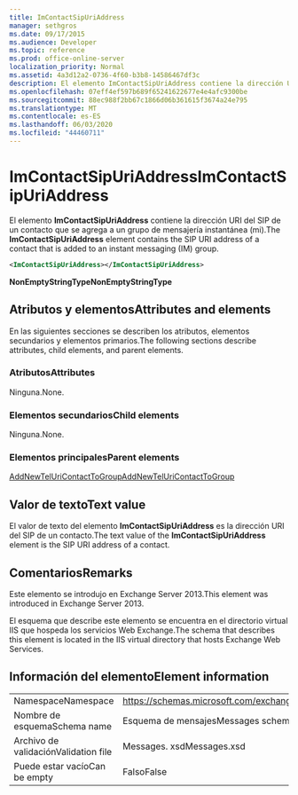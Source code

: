 ```yaml
---
title: ImContactSipUriAddress
manager: sethgros
ms.date: 09/17/2015
ms.audience: Developer
ms.topic: reference
ms.prod: office-online-server
localization_priority: Normal
ms.assetid: 4a3d12a2-0736-4f60-b3b8-14586467df3c
description: El elemento ImContactSipUriAddress contiene la dirección URI del SIP de un contacto que se agrega a un grupo de mensajería instantánea (mi).
ms.openlocfilehash: 07eff4ef597b689f65241622677e4e4afc9300be
ms.sourcegitcommit: 88ec988f2bb67c1866d06b361615f3674a24e795
ms.translationtype: MT
ms.contentlocale: es-ES
ms.lasthandoff: 06/03/2020
ms.locfileid: "44460711"
---
```

# <a name="imcontactsipuriaddress"></a><span data-ttu-id="49275-103">ImContactSipUriAddress</span><span class="sxs-lookup"><span data-stu-id="49275-103">ImContactSipUriAddress</span></span>

<span data-ttu-id="49275-104">El elemento **ImContactSipUriAddress** contiene la dirección URI del SIP de un contacto que se agrega a un grupo de mensajería instantánea (mi).</span><span class="sxs-lookup"><span data-stu-id="49275-104">The **ImContactSipUriAddress** element contains the SIP URI address of a contact that is added to an instant messaging (IM) group.</span></span> 
  
```XML
<ImContactSipUriAddress></ImContactSipUriAddress>
```

 <span data-ttu-id="49275-105">**NonEmptyStringType**</span><span class="sxs-lookup"><span data-stu-id="49275-105">**NonEmptyStringType**</span></span>
## <a name="attributes-and-elements"></a><span data-ttu-id="49275-106">Atributos y elementos</span><span class="sxs-lookup"><span data-stu-id="49275-106">Attributes and elements</span></span>

<span data-ttu-id="49275-107">En las siguientes secciones se describen los atributos, elementos secundarios y elementos primarios.</span><span class="sxs-lookup"><span data-stu-id="49275-107">The following sections describe attributes, child elements, and parent elements.</span></span>
  
### <a name="attributes"></a><span data-ttu-id="49275-108">Atributos</span><span class="sxs-lookup"><span data-stu-id="49275-108">Attributes</span></span>

<span data-ttu-id="49275-109">Ninguna.</span><span class="sxs-lookup"><span data-stu-id="49275-109">None.</span></span>
  
### <a name="child-elements"></a><span data-ttu-id="49275-110">Elementos secundarios</span><span class="sxs-lookup"><span data-stu-id="49275-110">Child elements</span></span>

<span data-ttu-id="49275-111">Ninguna.</span><span class="sxs-lookup"><span data-stu-id="49275-111">None.</span></span>
  
### <a name="parent-elements"></a><span data-ttu-id="49275-112">Elementos principales</span><span class="sxs-lookup"><span data-stu-id="49275-112">Parent elements</span></span>

[<span data-ttu-id="49275-113">AddNewTelUriContactToGroup</span><span class="sxs-lookup"><span data-stu-id="49275-113">AddNewTelUriContactToGroup</span></span>](addnewteluricontacttogroup.md)
  
## <a name="text-value"></a><span data-ttu-id="49275-114">Valor de texto</span><span class="sxs-lookup"><span data-stu-id="49275-114">Text value</span></span>

<span data-ttu-id="49275-115">El valor de texto del elemento **ImContactSipUriAddress** es la dirección URI del SIP de un contacto.</span><span class="sxs-lookup"><span data-stu-id="49275-115">The text value of the **ImContactSipUriAddress** element is the SIP URI address of a contact.</span></span> 
  
## <a name="remarks"></a><span data-ttu-id="49275-116">Comentarios</span><span class="sxs-lookup"><span data-stu-id="49275-116">Remarks</span></span>

<span data-ttu-id="49275-117">Este elemento se introdujo en Exchange Server 2013.</span><span class="sxs-lookup"><span data-stu-id="49275-117">This element was introduced in Exchange Server 2013.</span></span>
  
<span data-ttu-id="49275-118">El esquema que describe este elemento se encuentra en el directorio virtual IIS que hospeda los servicios Web Exchange.</span><span class="sxs-lookup"><span data-stu-id="49275-118">The schema that describes this element is located in the IIS virtual directory that hosts Exchange Web Services.</span></span>
  
## <a name="element-information"></a><span data-ttu-id="49275-119">Información del elemento</span><span class="sxs-lookup"><span data-stu-id="49275-119">Element information</span></span>

|||
|:-----|:-----|
|<span data-ttu-id="49275-120">Namespace</span><span class="sxs-lookup"><span data-stu-id="49275-120">Namespace</span></span>  <br/> |https://schemas.microsoft.com/exchange/services/2006/messages  <br/> |
|<span data-ttu-id="49275-121">Nombre de esquema</span><span class="sxs-lookup"><span data-stu-id="49275-121">Schema name</span></span>  <br/> |<span data-ttu-id="49275-122">Esquema de mensajes</span><span class="sxs-lookup"><span data-stu-id="49275-122">Messages schema</span></span>  <br/> |
|<span data-ttu-id="49275-123">Archivo de validación</span><span class="sxs-lookup"><span data-stu-id="49275-123">Validation file</span></span>  <br/> |<span data-ttu-id="49275-124">Messages. xsd</span><span class="sxs-lookup"><span data-stu-id="49275-124">Messages.xsd</span></span>  <br/> |
|<span data-ttu-id="49275-125">Puede estar vacío</span><span class="sxs-lookup"><span data-stu-id="49275-125">Can be empty</span></span>  <br/> |<span data-ttu-id="49275-126">Falso</span><span class="sxs-lookup"><span data-stu-id="49275-126">False</span></span>  <br/> |
   

